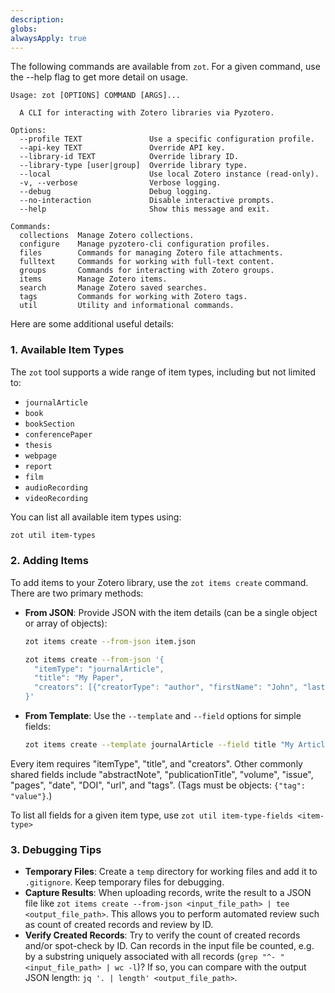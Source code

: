 ```yaml
---
description: 
globs: 
alwaysApply: true
---
```

The following commands are available from `zot`. For a given command, use the --help flag to get more detail on usage.

```
Usage: zot [OPTIONS] COMMAND [ARGS]...

  A CLI for interacting with Zotero libraries via Pyzotero.

Options:
  --profile TEXT               Use a specific configuration profile.
  --api-key TEXT               Override API key.
  --library-id TEXT            Override library ID.
  --library-type [user|group]  Override library type.
  --local                      Use local Zotero instance (read-only).
  -v, --verbose                Verbose logging.
  --debug                      Debug logging.
  --no-interaction             Disable interactive prompts.
  --help                       Show this message and exit.

Commands:
  collections  Manage Zotero collections.
  configure    Manage pyzotero-cli configuration profiles.
  files        Commands for managing Zotero file attachments.
  fulltext     Commands for working with full-text content.
  groups       Commands for interacting with Zotero groups.
  items        Manage Zotero items.
  search       Manage Zotero saved searches.
  tags         Commands for working with Zotero tags.
  util         Utility and informational commands.
```

Here are some additional useful details:

### 1. **Available Item Types**
The `zot` tool supports a wide range of item types, including but not limited to:
- `journalArticle`
- `book`
- `bookSection`
- `conferencePaper`
- `thesis`
- `webpage`
- `report`
- `film`
- `audioRecording`
- `videoRecording`

You can list all available item types using:
```bash
zot util item-types
```

### 2. **Adding Items**
To add items to your Zotero library, use the `zot items create` command. There are two primary methods:
- **From JSON**: Provide JSON with the item details (can be a single object or array of objects):
  ```bash
  zot items create --from-json item.json

  zot items create --from-json '{
    "itemType": "journalArticle",
    "title": "My Paper",
    "creators": [{"creatorType": "author", "firstName": "John", "lastName": "Doe"}]
  }'
  ```
- **From Template**: Use the `--template` and `--field` options for simple fields:
  ```bash
  zot items create --template journalArticle --field title "My Article"
  ```
Every item requires "itemType", "title", and "creators". Other commonly shared fields include "abstractNote", "publicationTitle", "volume", "issue", "pages", "date", "DOI", "url", and "tags". (Tags must be objects: `{"tag": "value"}`.)

To list all fields for a given item type, use `zot util item-type-fields <item-type>`

### 3. **Debugging Tips**
- **Temporary Files**: Create a `temp` directory for working files and add it to `.gitignore`. Keep temporary files for debugging.
- **Capture Results**: When uploading records, write the result to a JSON file like `zot items create --from-json <input_file_path> | tee <output_file_path>`. This allows you to perform automated review such as count of created records and review by ID.
- **Verify Created Records**: Try to verify the count of created records and/or spot-check by ID. Can records in the input file be counted, e.g. by a substring uniquely associated with all records (`grep "^- " <input_file_path> | wc -l`)? If so, you can compare with the output JSON length: `jq '. | length' <output_file_path>`.